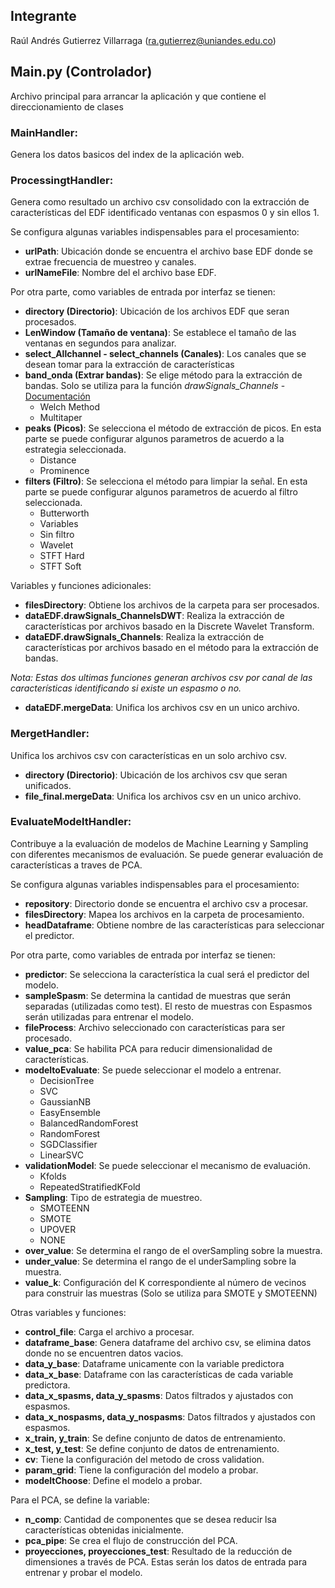 ## Integrante
Raúl Andrés Gutierrez Villarraga ([ra.gutierrez@uniandes.edu.co](mailto:ra.gutierrez@uniandes.edu.co))

## Main.py (Controlador)
Archivo principal para arrancar la aplicación y que contiene el direccionamiento de clases

### MainHandler:
Genera los datos basicos del index de la aplicación web.

### ProcessingtHandler:
Genera como resultado un archivo csv consolidado con la extracción de características del EDF identificado ventanas con espasmos 0 y sin ellos 1.

Se configura algunas variables indispensables para el procesamiento:

*	**urlPath**: Ubicación donde se encuentra el archivo base EDF donde se extrae frecuencia de muestreo y canales.
* 	**urlNameFile**: Nombre del el archivo base EDF.

Por otra parte, como variables de entrada por interfaz se tienen:
	
*	**directory (Directorio)**: Ubicación de los archivos EDF que seran procesados.
*	**LenWindow (Tamaño de ventana)**: Se establece el tamaño de las ventanas en segundos para analizar.
*	**select_Allchannel - select_channels (Canales)**: Los canales que se desean tomar para la extracción de características	
*	**band_onda (Extrar bandas)**: Se elige método para la extracción de bandas. Solo se utiliza para la función *drawSignals_Channels* - [Documentación](https://raphaelvallat.com/bandpower.html "Documentación")
	*	Welch Method
	*	Multitaper
*	**peaks (Picos)**: Se selecciona el método de extracción de picos. En esta parte se puede configurar algunos parametros de acuerdo a la estrategia seleccionada.
	*	Distance
	*	Prominence
*	**filters (Filtro)**: Se selecciona el método para limpiar la señal.  En esta parte se puede configurar algunos parametros de acuerdo al filtro seleccionada.
	*	Butterworth
	*	Variables 
	*	Sin filtro
	*	Wavelet
	*	STFT Hard
	*	STFT Soft

Variables y funciones adicionales:

*	**filesDirectory**: Obtiene los archivos de la carpeta para ser procesados.	
*	**dataEDF.drawSignals_ChannelsDWT**: Realiza la extracción de características por archivos basado en la Discrete Wavelet Transform.
*	**dataEDF.drawSignals_Channels**: Realiza la extracción de características por archivos basado en el método para la extracción de bandas.

*Nota: Estas dos ultimas funciones generan archivos csv por canal de las características identificando si existe un espasmo o no.*

*	**dataEDF.mergeData**: Unifica los archivos csv en un unico archivo.

### MergetHandler:
Unifica los archivos csv con características en un solo archivo csv.

*	**directory (Directorio)**: Ubicación de los archivos csv que seran unificados.
*	**file_final.mergeData**: Unifica los archivos csv en un unico archivo.

### EvaluateModeltHandler:
Contribuye a la evaluación de modelos de Machine Learning y Sampling con diferentes mecanismos de evaluación. Se puede generar evaluación de características a traves de PCA.

Se configura algunas variables indispensables para el procesamiento:

*	**repository**: Directorio donde se encuentra el archivo csv a procesar.
*	**filesDirectory**: Mapea los archivos en la carpeta de procesamiento.
*	**headDataframe**: Obtiene nombre de las características para seleccionar el predictor.

Por otra parte, como variables de entrada por interfaz se tienen:

*	**predictor**: Se selecciona la característica la cual será el predictor del modelo.
*	**sampleSpasm**: Se determina la cantidad de muestras que serán separadas (utilizadas como test). El resto de muestras con Espasmos serán utilizadas para entrenar el modelo.
*	**fileProcess**: Archivo seleccionado con características para ser procesado.
*	**value_pca**: Se habilita PCA para reducir dimensionalidad de características.
*	**modeltoEvaluate**: Se puede seleccionar el modelo a entrenar.
	*	DecisionTree
	*	SVC
	*	GaussianNB
	*	EasyEnsemble
	*	BalancedRandomForest
	*	RandomForest
	*	SGDClassifier
	*	LinearSVC
*	**validationModel**: Se puede seleccionar el mecanismo de evaluación.
	*	Kfolds
	*	RepeatedStratifiedKFold
*	**Sampling**: Tipo de estrategia de muestreo.
	*	SMOTEENN
	*	SMOTE
	*	UPOVER
	*	NONE
*	**over_value**: Se determina el rango de el overSampling sobre la muestra. 
*	**under_value**: Se determina el rango de el underSampling sobre la muestra.
*	**value_k**: Configuración del K correspondiente al número de vecinos para construir las muestras (Solo se utiliza para SMOTE y SMOTEENN)

Otras variables y funciones:

*	**control_file**: Carga el archivo a procesar.
*	**dataframe_base**: Genera dataframe del archivo csv, se elimina datos donde no se encuentren datos vacios.
*	**data_y_base**: Dataframe unicamente con la variable predictora
*	**data_x_base**: Dataframe con las características de cada variable predictora.
*	**data_x_spasms, data_y_spasms**:  Datos filtrados y ajustados con espasmos.
*	**data_x_nospasms, data_y_nospasms**: Datos filtrados y ajustados con espasmos.
*	**x_train, y_train**: Se define conjunto de datos de entrenamiento.
*	**x_test, y_test**: Se define conjunto de datos de entrenamiento.
*	**cv**: Tiene la configuración del metodo de cross validation.
*	**param_grid**: Tiene la configuración del modelo a probar.
*	**modeltChoose**: Define el modelo a probar.

Para el PCA, se define la variable:
*	**n_comp**: Cantidad de componentes que se desea reducir lsa características obtenidas inicialmente.
*	**pca_pipe**: Se crea el flujo de construcción del PCA.
*	**proyecciones, proyecciones_test**: Resultado de la reducción de dimensiones a través de PCA. Estas serán los datos de entrada para entrenar y probar el modelo.



